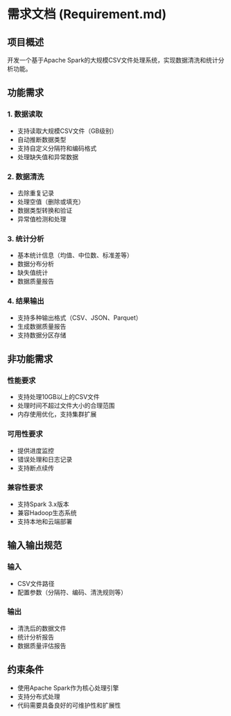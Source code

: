 # 需求文档 (Requirement.md)

## 项目概述
开发一个基于Apache Spark的大规模CSV文件处理系统，实现数据清洗和统计分析功能。

## 功能需求

### 1. 数据读取
- 支持读取大规模CSV文件（GB级别）
- 自动推断数据类型
- 支持自定义分隔符和编码格式
- 处理缺失值和异常数据

### 2. 数据清洗
- 去除重复记录
- 处理空值（删除或填充）
- 数据类型转换和验证
- 异常值检测和处理

### 3. 统计分析
- 基本统计信息（均值、中位数、标准差等）
- 数据分布分析
- 缺失值统计
- 数据质量报告

### 4. 结果输出
- 支持多种输出格式（CSV、JSON、Parquet）
- 生成数据质量报告
- 支持数据分区存储

## 非功能需求

### 性能要求
- 支持处理10GB以上的CSV文件
- 处理时间不超过文件大小的合理范围
- 内存使用优化，支持集群扩展

### 可用性要求
- 提供进度监控
- 错误处理和日志记录
- 支持断点续传

### 兼容性要求
- 支持Spark 3.x版本
- 兼容Hadoop生态系统
- 支持本地和云端部署

## 输入输出规范

### 输入
- CSV文件路径
- 配置参数（分隔符、编码、清洗规则等）

### 输出
- 清洗后的数据文件
- 统计分析报告
- 数据质量评估报告

## 约束条件
- 使用Apache Spark作为核心处理引擎
- 支持分布式处理
- 代码需要具备良好的可维护性和扩展性
